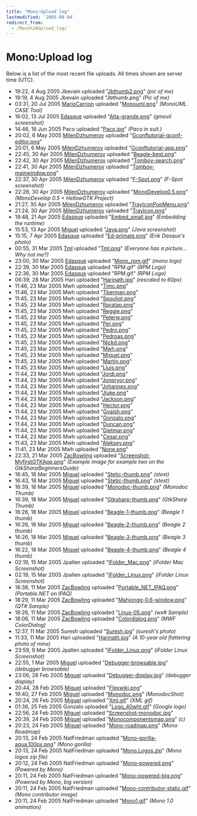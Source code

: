 ```yaml
---
title: "Mono:Upload log"
lastmodified: '2005-08-04'
redirect_from:
  - /Mono%3AUpload_log/
---
```


Mono:Upload log
===============

Below is a list of the most recent file uploads. All times shown are server time (UTC).

-   19:22, 4 Aug 2005 Jbevain uploaded "[Jbthumb2.png](/archived/images/d/d5/Jbthumb2.png)" *(pic of me)*
-   19:19, 4 Aug 2005 Jbevain uploaded "Jbthumb.png" *(Pic of me)*
-   03:31, 20 Jul 2005 [MarioCarrion](/User:MarioCarrion) uploaded "[Monouml.png](/archived/images/5/57/Monouml.png)" *(MonoUML. CASE Tool)*
-   16:02, 13 Jul 2005 [Edasque](/User:Edasque) uploaded "[Alta-grande.png](/archived/images/6/69/Alta-grande.png)" *(gmovil screenshot)*
-   14:46, 16 Jun 2005 Paco uploaded "[Paco.jpg](/archived/images/b/bc/Paco.jpg)" *(Paco in suit.)*
-   20:02, 6 May 2005 [MilenDzhumerov](/User:MilenDzhumerov) uploaded "[Gconftutorial-gconf-editor.png](/archived/images/7/7a/Gconftutorial-gconf-editor.png)"
-   20:01, 6 May 2005 [MilenDzhumerov](/User:MilenDzhumerov) uploaded "[Gconftutorial-app.png](/archived/images/a/a1/Gconftutorial-app.png)"
-   22:45, 30 Apr 2005 [MilenDzhumerov](/User:MilenDzhumerov) uploaded "[Beagle-best.png](/archived/images/a/a4/Beagle-best.png)"
-   22:42, 30 Apr 2005 [MilenDzhumerov](/User:MilenDzhumerov) uploaded "[Tomboy-search.png](/archived/images/c/c4/Tomboy-search.png)"
-   22:41, 30 Apr 2005 [MilenDzhumerov](/User:MilenDzhumerov) uploaded "[Tomboy-mainwindow.png](/archived/images/5/59/Tomboy-mainwindow.png)"
-   22:37, 30 Apr 2005 [MilenDzhumerov](/User:MilenDzhumerov) uploaded "[F-Spot.png](/archived/images/c/c6/F-Spot.png)" *(F-Spot screenshot)*
-   22:28, 30 Apr 2005 [MilenDzhumerov](/User:MilenDzhumerov) uploaded "[MonoDevelop0.5.png](/archived/images/3/36/MonoDevelop0.5.png)" *(MonoDevelop 0.5 + HellowGTK Project)*
-   21:27, 30 Apr 2005 [MilenDzhumerov](/User:MilenDzhumerov) uploaded "[TrayIconPopMenu.png](/archived/images/3/33/TrayIconPopMenu.png)"
-   21:24, 30 Apr 2005 [MilenDzhumerov](/User:MilenDzhumerov) uploaded "[TrayIcon.png](/archived/images/8/8c/TrayIcon.png)"
-   19:48, 21 Apr 2005 [Edasque](/User:Edasque) uploaded "[Embed_small.jpg](/archived/images/a/ad/Embed_small.jpg)" *(Embedding the runtime)*
-   15:53, 13 Apr 2005 [Miguel](/User:Miguel) uploaded "[Java.png](/archived/images/2/26/Java.png)" *(Java screenshot)*
-   15:15, 7 Apr 2005 [Edasque](/User:Edasque) uploaded "[Ed-primate.png](/archived/images/c/c5/Ed-primate.png)" *(Erik Dasque's photo)*
-   00:55, 31 Mar 2005 [Tml](/User:Tml) uploaded "[Tml.png](/archived/images/0/0e/Tml.png)" *(Everyone has a picture... Why not me?)*
-   23:00, 30 Mar 2005 [Edasque](/User:Edasque) uploaded "[Mono_rpm.gif](/archived/images/4/48/Mono_rpm.gif)" *(mono logo)*
-   22:39, 30 Mar 2005 [Edasque](/User:Edasque) uploaded "RPM.gif" *(RPM Logo)*
-   22:36, 30 Mar 2005 [Edasque](/User:Edasque) uploaded "RPM.gif" *(RPM Logo)*
-   06:39, 28 Mar 2005 Hari uploaded "[Harinath.jpg](/archived/images/0/0d/Harinath.jpg)" *(rescaled to 60px)*
-   11:46, 23 Mar 2005 Mwh uploaded "[Timc.png](/archived/images/b/bf/Timc.png)"
-   11:46, 23 Mar 2005 Mwh uploaded "[Tberman.png](/archived/images/b/b5/Tberman.png)"
-   11:45, 23 Mar 2005 Mwh uploaded "[Spouliot.png](/archived/images/2/20/Spouliot.png)"
-   11:45, 23 Mar 2005 Mwh uploaded "[Rpratap.png](/archived/images/c/c4/Rpratap.png)"
-   11:45, 23 Mar 2005 Mwh uploaded "[Reggie.png](/archived/images/d/d4/Reggie.png)"
-   11:45, 23 Mar 2005 Mwh uploaded "[Peterw.png](/archived/images/7/7e/Peterw.png)"
-   11:45, 23 Mar 2005 Mwh uploaded "[Per.png](/archived/images/e/ee/Per.png)"
-   11:45, 23 Mar 2005 Mwh uploaded "[Pedro.png](/archived/images/5/5d/Pedro.png)"
-   11:45, 23 Mar 2005 Mwh uploaded "[Pedroas.png](/archived/images/2/29/Pedroas.png)"
-   11:45, 23 Mar 2005 Mwh uploaded "[Nickd.png](/archived/images/e/e7/Nickd.png)"
-   11:45, 23 Mar 2005 Mwh uploaded "[Mwh.png](/archived/images/d/de/Mwh.png)"
-   11:45, 23 Mar 2005 Mwh uploaded "[Miguel.png](/archived/images/6/6a/Miguel.png)"
-   11:45, 23 Mar 2005 Mwh uploaded "[Martin.png](/archived/images/d/d8/Martin.png)"
-   11:45, 23 Mar 2005 Mwh uploaded "[Lluis.png](/archived/images/e/e5/Lluis.png)"
-   11:44, 23 Mar 2005 Mwh uploaded "[Jordi.png](/archived/images/3/35/Jordi.png)"
-   11:44, 23 Mar 2005 Mwh uploaded "[Jonpryor.png](/archived/images/4/4c/Jonpryor.png)"
-   11:44, 23 Mar 2005 Mwh uploaded "[Johannes.png](/archived/images/4/4d/Johannes.png)"
-   11:44, 23 Mar 2005 Mwh uploaded "[Jluke.png](/archived/images/2/2b/Jluke.png)"
-   11:44, 23 Mar 2005 Mwh uploaded "[Jackson.png](/archived/images/f/fb/Jackson.png)"
-   11:44, 23 Mar 2005 Mwh uploaded "[Hector.png](/archived/images/3/31/Hector.png)"
-   11:44, 23 Mar 2005 Mwh uploaded "[Gvaish.png](/archived/images/7/77/Gvaish.png)"
-   11:44, 23 Mar 2005 Mwh uploaded "[Gonzalo.png](/archived/images/8/8e/Gonzalo.png)"
-   11:44, 23 Mar 2005 Mwh uploaded "[Duncan.png](/archived/images/e/e9/Duncan.png)"
-   11:44, 23 Mar 2005 Mwh uploaded "[Dietmar.png](/archived/images/a/a0/Dietmar.png)"
-   11:44, 23 Mar 2005 Mwh uploaded "[Cesar.png](/archived/images/1/18/Cesar.png)"
-   11:43, 23 Mar 2005 Mwh uploaded "[Aleksey.png](/archived/images/e/e2/Aleksey.png)"
-   11:41, 23 Mar 2005 Mwh uploaded "[None.png](/archived/images/e/e3/None.png)"
-   22:33, 21 Mar 2005 [ZacBowling](/User:ZacBowling) uploaded "[Screenshot-MyfirstGTKApp.png](/archived/images/9/9d/Screenshot-MyfirstGTKApp.png)" *(Example image for example two on the GtkSharpBeginnersGuide)*
-   16:45, 18 Mar 2005 [Miguel](/User:Miguel) uploaded "[Stetic-thumb.png](/archived/images/d/d0/Stetic-thumb.png)" *(stest)*
-   16:43, 18 Mar 2005 [Miguel](/User:Miguel) uploaded "[Stetic-thumb.png](/archived/images/d/d0/Stetic-thumb.png)" *(stest)*
-   16:39, 18 Mar 2005 [Miguel](/User:Miguel) uploaded "[Monodoc-thumb.png](/archived/images/3/34/Monodoc-thumb.png)" *(Monodoc Thumb)*
-   16:39, 18 Mar 2005 [Miguel](/User:Miguel) uploaded "[Gtksharp-thumb.png](/archived/images/1/14/Gtksharp-thumb.png)" *(GtkSharp Thumb)*
-   16:26, 18 Mar 2005 [Miguel](/User:Miguel) uploaded "[Beagle-1-thumb.png](/archived/images/5/53/Beagle-1-thumb.png)" *(Beagle 1 thumb)*
-   16:26, 18 Mar 2005 [Miguel](/User:Miguel) uploaded "[Beagle-2-thumb.png](/archived/images/6/6a/Beagle-2-thumb.png)" *(Beagle 2 thumb)*
-   16:26, 18 Mar 2005 [Miguel](/User:Miguel) uploaded "[Beagle-3-thumb.png](/archived/images/7/7f/Beagle-3-thumb.png)" *(Beagle 3 thumb)*
-   16:22, 18 Mar 2005 [Miguel](/User:Miguel) uploaded "[Beagle-4-thumb.png](/archived/images/c/c8/Beagle-4-thumb.png)" *(Beagle 4 thumb)*
-   02:19, 15 Mar 2005 Jpallen uploaded "[IFolder_Mac.png](/archived/images/6/63/IFolder_Mac.png)" *(iFolder Mac Screenshot)*
-   02:19, 15 Mar 2005 Jpallen uploaded "[IFolder_Linux.png](/archived/images/5/57/IFolder_Linux.png)" *(iFolder Linux Screenshot)*
-   18:38, 11 Mar 2005 [ZacBowling](/User:ZacBowling) uploaded "[Portable_NET_IPAQ.png](/archived/images/c/c1/Portable_NET_IPAQ.png)" *(Portable.NET on IPAQ)*
-   18:29, 11 Mar 2005 [ZacBowling](/User:ZacBowling) uploaded "[Mahjongg-0.6-window.png](/archived/images/9/91/Mahjongg-0.6-window.png)" *(QT# Sample)*
-   18:26, 11 Mar 2005 [ZacBowling](/User:ZacBowling) uploaded "[Linux-05.png](/archived/images/c/cf/Linux-05.png)" *(wx# Sample)*
-   18:06, 11 Mar 2005 [ZacBowling](/User:ZacBowling) uploaded "[Colordialog.png](/archived/images/e/ec/Colordialog.png)" *(MWF ColorDialog)*
-   12:37, 11 Mar 2005 Suresh uploaded "[Suresh.jpg](/archived/images/9/95/Suresh.jpg)" *(suresh's photo)*
-   11:33, 11 Mar 2005 Hari uploaded "[Harinath.jpg](/archived/images/0/0d/Harinath.jpg)" *(A 10-year old flattering photo of mine)*
-   23:59, 9 Mar 2005 Jpallen uploaded "[IFolder_Linux.png](/archived/images/5/57/IFolder_Linux.png)" *(iFolder Linux Screenshot)*
-   22:55, 1 Mar 2005 [Miguel](/User:Miguel) uploaded "[Debugger-browsable.jpg](/archived/images/9/9e/Debugger-browsable.jpg)" *(debugger browsable)*
-   23:06, 28 Feb 2005 [Miguel](/User:Miguel) uploaded "[Debugger-display.jpg](/archived/images/b/be/Debugger-display.jpg)" *(debugger display)*
-   20:44, 28 Feb 2005 [Miguel](/User:Miguel) uploaded "[Flexwiki.png](/archived/images/9/92/Flexwiki.png)"
-   19:40, 27 Feb 2005 [Miguel](/User:Miguel) uploaded "[Monodoc.png](/archived/images/f/fe/Monodoc.png)" *(MonodocShot)*
-   20:24, 26 Feb 2005 [Miguel](/User:Miguel) uploaded "[Xml.gif](/archived/images/6/63/Xml.gif)" *(XML gif)*
-   01:36, 25 Feb 2005 Gonzalo uploaded "[Logo_40wht.gif](/archived/images/e/e6/Logo_40wht.gif)" *(Google logo)*
-   22:56, 24 Feb 2005 [Miguel](/User:Miguel) uploaded "[Screenshot-monodoc.jpg](/archived/images/d/d4/Screenshot-monodoc.jpg)"
-   20:39, 24 Feb 2005 [Miguel](/User:Miguel) uploaded "[Monocomponentsmap.png](/archived/images/7/7b/Monocomponentsmap.png)" *(c)*
-   20:23, 24 Feb 2005 [Miguel](/User:Miguel) uploaded "[Mono-roadmap.png](/archived/images/3/3b/Mono-roadmap.png)" *(Mono Roadmap)*
-   20:13, 24 Feb 2005 NatFriedman uploaded "[Mono-gorilla-aqua.100px.png](/archived/images/8/8d/Mono-gorilla-aqua.100px.png)" *(Mono gorilla)*
-   20:13, 24 Feb 2005 NatFriedman uploaded "[Mono.Logos.zip](/archived/images/a/a9/Mono.Logos.zip)" *(Mono logos zip file)*
-   20:12, 24 Feb 2005 NatFriedman uploaded "[Mono-powered.png](/archived/images/0/08/Mono-powered.png)" *(Powered by Mono)*
-   20:11, 24 Feb 2005 NatFriedman uploaded "[Mono-powered-big.png](/archived/images/3/31/Mono-powered-big.png)" *(Powered by Mono, big version)*
-   20:11, 24 Feb 2005 NatFriedman uploaded "[Mono-contributor-static.gif](/archived/images/9/9f/Mono-contributor-static.gif)" *(Mono contributor image)*
-   20:11, 24 Feb 2005 NatFriedman uploaded "[Mono1.gif](/archived/images/3/31/Mono1.gif)" *(Mono 1.0 animation)*



